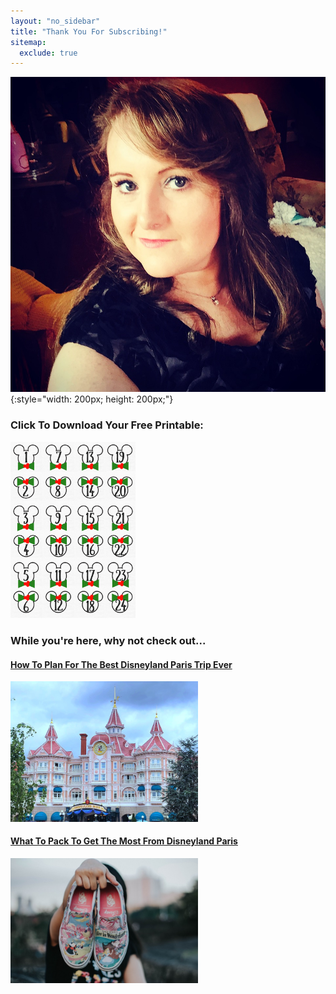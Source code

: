 ```yaml
---
layout: "no_sidebar"
title: "Thank You For Subscribing!"
sitemap:
  exclude: true  
---
```

 <div class="separator-2"></div>

![Picture of Corinna](/i/Cory.jpg){:style="width: 200px; height: 200px;"}

### Click To Download Your Free Printable:
<a href="/printables/advent-printable-mm.pdf" target="_blank" rel="noopener">
<img src="/i/printables/advent.png" style="width: 200px;"></a>

### While you're here, why not check out...

<h4><a href="/posts/how-to-plan-for-best-disneyland-paris-trip-ever.html" target="_blank" rel="noopener">How To Plan For The Best Disneyland Paris Trip Ever</a></h4>
<a href="/posts/how-to-plan-for-best-disneyland-paris-trip-ever.html" target="_blank" rel="noopener">
<img src="/i/2018/disney/disneyland-hotel-day.png" style="width: 300px;">
</a>

<h4><a href="/posts/what-to-pack-to-get-most-from-dlp.html" target="_blank" rel="noopener">What To Pack To Get The Most From Disneyland Paris</a></h4>
<a href="/posts/what-to-pack-to-get-most-from-dlp.html" target="_blank" rel="noopener">
<img src="/i/2018/disney/what-to-pack-to-get-most-from-dlp-1.jpg" style="width: 300px;">
</a>



